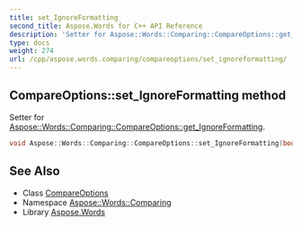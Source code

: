 ```yaml
---
title: set_IgnoreFormatting
second_title: Aspose.Words for C++ API Reference
description: 'Setter for Aspose::Words::Comparing::CompareOptions::get_IgnoreFormatting.'
type: docs
weight: 274
url: /cpp/aspose.words.comparing/compareoptions/set_ignoreformatting/
---
```

## CompareOptions::set_IgnoreFormatting method


Setter for [Aspose::Words::Comparing::CompareOptions::get_IgnoreFormatting](../get_ignoreformatting/).

```cpp
void Aspose::Words::Comparing::CompareOptions::set_IgnoreFormatting(bool value)
```

## See Also

* Class [CompareOptions](../)
* Namespace [Aspose::Words::Comparing](../../)
* Library [Aspose.Words](../../../)
